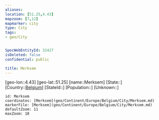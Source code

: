 ```yaml
---
aliases: 
location: [51.25,4.43]
mapzoom: [7,12] 
mapmarker: city 
type: City
tags:
- geo/City


SpocWebEntityId: 32427
isDeleted: false
confidential: public

title: Merksem
---
```

[geo-lon::4.43]
[geo-lat::51.25]
[name::Merksem]
[State::]
[Country::[Belgium](geo/Continent/Europe/Belgium.md)]
[StateId::]
[Population::]
[Unknown::]


```leaflet
id: Merksem
coordinates: [Merksem](geo/Continent/Europe/Belgium/City/Merksem.md)
markerFile: [Merksem](geo/Continent/Europe/Belgium/City/Merksem.md)
defaultZoom: 11 
maxZoom: 18
```


